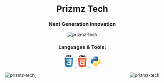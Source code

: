 <h1 align="center">Prizmz Tech</h1>

<h3 align="center">Next Generation Innovation</h3>

<p align="center"> <img src="https://komarev.com/ghpvc/?username=prizmz-tech&label=Profile%20views&color=0e75b6&style=flat" alt="prizmz-tech" /> </p>

<h3 align="center">Languages & Tools:</h3>
<p align="center"> <a href="https://www.w3schools.com/css/" target="_blank" rel="noreferrer"> <img src="https://raw.githubusercontent.com/devicons/devicon/master/icons/css3/css3-original-wordmark.svg" alt="css3" width="40" height="40"/> </a> <a href="https://www.w3.org/html/" target="_blank" rel="noreferrer"> <img src="https://raw.githubusercontent.com/devicons/devicon/master/icons/html5/html5-original-wordmark.svg" alt="html5" width="40" height="40"/> </a> <a href="https://www.python.org" target="_blank" rel="noreferrer"> <img src="https://raw.githubusercontent.com/devicons/devicon/master/icons/python/python-original.svg" alt="python" width="40" height="40"/> </a> <a href="https://www.rust-lang.org" target="_blank" rel="noreferrer"> 

<p><img align="left" src="https://github-readme-stats.vercel.app/api/top-langs?username=prizmz-tech&show_icons=true&locale=en&layout=compact" alt="prizmz-tech" /></p>

<p>&nbsp;<img align="right" src="https://github-readme-stats.vercel.app/api?username=prizmz-tech&show_icons=true&locale=en" alt="prizmz-tech" /></p>
